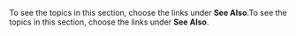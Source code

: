 <span data-ttu-id="979bf-101">To see the topics in this section, choose the links under **See Also**.</span><span class="sxs-lookup"><span data-stu-id="979bf-101">To see the topics in this section, choose the links under **See Also**.</span></span>